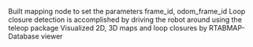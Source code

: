 Built mapping node to set the parameters frame_id, odom_frame_id
Loop closure detection is accomplished by driving the robot around using the 
teleop package
Visualized 2D, 3D maps and loop closures by RTABMAP-Database viewer
